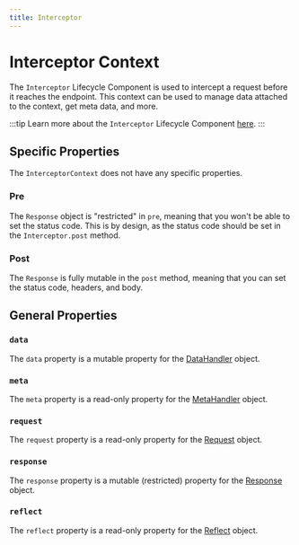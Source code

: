 ```yaml
---
title: Interceptor
---
```


# Interceptor Context

The `Interceptor` Lifecycle Component is used to intercept a request before it reaches the endpoint. This context can be used to manage data attached to the context, get meta data, and more.

:::tip
Learn more about the `Interceptor` Lifecycle Component [here][interceptors].
:::

## Specific Properties

The `InterceptorContext` does not have any specific properties.

### Pre

The `Response` object is "restricted" in `pre`, meaning that you won't be able to set the status code. This is by design, as the status code should be set in the `Interceptor.post` method.

### Post

The `Response` is fully mutable in the `post` method, meaning that you can set the status code, headers, and body.

## General Properties

### `data`

The `data` property is a mutable property for the [DataHandler][data_handler] object.

### `meta`

The `meta` property is a read-only property for the [MetaHandler][meta_handler] object.

### `request`

The `request` property is a read-only property for the [Request][request] object.

### `response`

The `response` property is a mutable (restricted) property for the [Response][response] object.

### `reflect`

The `reflect` property is a read-only property for the [Reflect][reflect] object.

[interceptors]: ../lifecycle-components/interceptors.md
[data_handler]: ./core/data_handler.md
[meta_handler]: ./core/meta_handler.md
[request]: ../request/overview.md
[response]: ../response/overview.md
[reflect]: ./core/reflect_handler.md
